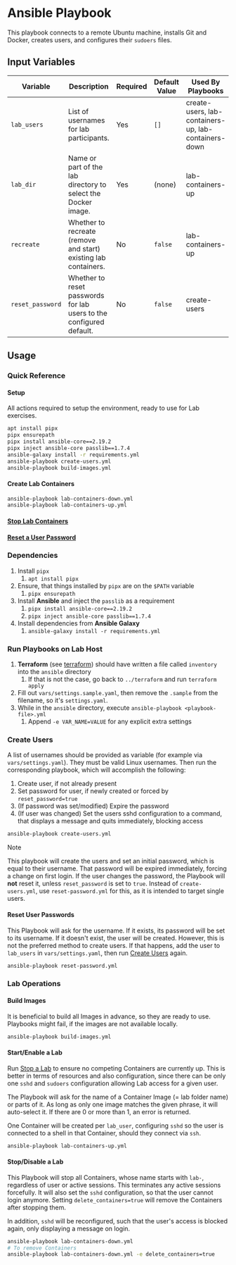 # Ansible Playbook

This playbook connects to a remote Ubuntu machine, installs Git and Docker, creates users, and configures their `sudoers` files.

## Input Variables

| Variable         | Description                                                        | Required | Default Value | Used By Playbooks                        |
|------------------|--------------------------------------------------------------------|----------|--------------|------------------------------------------|
| `lab_users`      | List of usernames for lab participants.                            | Yes      | `[]`         | create-users, lab-containers-up, lab-containers-down |
| `lab_dir`        | Name or part of the lab directory to select the Docker image.      | Yes      | (none)       | lab-containers-up                        |
| `recreate`       | Whether to recreate (remove and start) existing lab containers.    | No       | `false`      | lab-containers-up                        |
| `reset_password` | Whether to reset passwords for lab users to the configured default.| No       | `false`      | create-users                             |

## Usage

### Quick Reference

#### Setup

All actions required to setup the environment, ready to use for Lab exercises.

```bash
apt install pipx
pipx ensurepath
pipx install ansible-core==2.19.2
pipx inject ansible-core passlib==1.7.4
ansible-galaxy install -r requirements.yml
ansible-playbook create-users.yml
ansible-playbook build-images.yml
```

#### Create Lab Containers

```bash
ansible-playbook lab-containers-down.yml 
ansible-playbook lab-containers-up.yml
```

#### [Stop Lab Containers](#stopdisable-a-lab)

#### [Reset a User Password](#reset-user-passwords)

### Dependencies

1. Install `pipx`
   1. `apt install pipx`
2. Ensure, that things installed by `pipx` are on the `$PATH` variable
   1. `pipx ensurepath`
3. Install **Ansible** and inject the `passlib` as a requirement
   1. `pipx install ansible-core==2.19.2`
   2. `pipx inject ansible-core passlib==1.7.4`
4. Install dependencies from **Ansible Galaxy**
   1. `ansible-galaxy install -r requirements.yml`

### Run Playbooks on Lab Host

1. **Terraform** (see [terraform](../terraform/)) should have written a file called `inventory` into the `ansible` directory
   1. If that is not the case, go back to `../terraform` and run `terraform apply`
2. Fill out `vars/settings.sample.yaml`, then remove the `.sample` from the filename, so it's `settings.yaml`.
3. While in the `ansible` directory, execute `ansible-playbook <playbook-file>.yml`
   1. Append `-e VAR_NAME=VALUE` for any explicit extra settings

### Create Users

A list of usernames should be provided as variable (for example via `vars/settings.yaml`). They must be valid Linux usernames.
Then run the corresponding playbook, which will accomplish the following:

1. Create user, if not already present
2. Set password for user, if newly created or forced by `reset_password=true`
3. (If password was set/modified) Expire the password
4. (If user was changed) Set the users sshd configuration to a command, that displays a message and quits immediately, blocking access

```bash
ansible-playbook create-users.yml
```

> [!NOTE]
> This playbook will create the users and set an initial password, which is equal to their username.
> That password will be expired immediately, forcing a change on first login.
> If the user changes the password, the Playbook will **not** reset it, unless `reset_password` is set to `true`.
> Instead of `create-users.yml`, use `reset-password.yml` for this, as it is intended to target single users.

#### Reset User Passwords

This Playbook will ask for the username. If it exists, its password will be set to its username.
If it doesn't exist, the user will be created. However, this is not the preferred method to create users.
If that happens, add the user to `lab_users` in `vars/settings.yaml`, then run [Create Users](#create-users) again.

```bash
ansible-playbook reset-password.yml
```

### Lab Operations

#### Build Images

It is beneficial to build all Images in advance, so they are ready to use.
Playbooks might fail, if the images are not available locally.

```bash
ansible-playbook build-images.yml
```

#### Start/Enable a Lab

Run [Stop a Lab](#stopdisable-a-lab) to ensure no competing Containers are currently up.
This is better in terms of resources and also configuration, since there can be only one
`sshd` and `sudoers` configuration allowing Lab access for a given user.

The Playbook will ask for the name of a Container Image (= lab folder name) or parts of it.
As long as only one image matches the given phrase, it will auto-select it. If there are 0 or more than 1,
an error is returned.

One Container will be created per `lab_user`, configuring `sshd` so the user is connected to a shell in that
Container, should they connect via `ssh`.

```bash
ansible-playbook lab-containers-up.yml
```

#### Stop/Disable a Lab

This Playbook will stop all Containers, whose name starts with `lab-`, regardless of user or active sessions.
This terminates any active sessions forcefully.
It will also set the `sshd` configuration, so that the user cannot login anymore.
Setting `delete_containers=true` will remove the Containers after stopping them.

In addition, `sshd` will be reconfigured, such that the user's access is blocked again, only displaying a message on login.

```bash
ansible-playbook lab-containers-down.yml
# To remove Containers
ansible-playbook lab-containers-down.yml -e delete_containers=true
```
